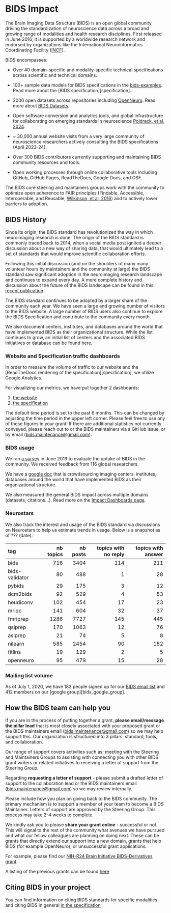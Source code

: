 # BIDS Impact

The Brain Imaging Data Structure (BIDS) is an open global community driving the
standardization of neuroscience data across a broad and growing range of modalities
and health research disciplines. First released in June 2016, it is supported by a
worldwide research network and endorsed by organizations like the International
Neuroinformatics Coordinating Facility ([INCF](https://www.incf.org/)).

BIDS encompasses:

-   Over 40 domain-specific and modality-specific technical specifications
    across scientific and technical domains.

-   100+ sample data models for BIDS specifications
    in the [bids-examples](../datasets/examples.md).
    Read more about the [BIDS specification][specification].

-   2000 open datasets across repositories
    including [OpenNeuro](https://www.openneuro.org).
    Read more about [BIDS Datasets](../datasets/index.md).

-   Open software conversion and analytics tools,
    and global infrastructure for collaborating on emerging standards in neuroscience
    [Poldrack, et al, 2024](https://direct.mit.edu/imag/article/doi/10.1162/imag_a_00103/119672/The-past-present-and-future-of-the-brain-imaging).

-   ~ 30,000 annual website visits from a very large community of neuroscience researchers
    actively consulting the BIDS specifications (April 2023-24).

-   Over 300 BIDS contributors currently supporting
    and maintaining BIDS community resources and tools.

-   Open working processes through online collaborative tools
    including GitHub, GitHub Pages, ReadTheDocs, Google Docs, and OSF.

The BIDS core steering and maintainers groups work with the community to optimize open
adherence to FAIR principles (Findable, Accessible, Interoperable, and Reusable,
[Wilkinson, et al, 2016](https://www.nature.com/articles/sdata201618)) and to actively
lower barriers to adoption.

## BIDS History

Since its origin, the BIDS standard has revolutionized the way in which neuroimaging
research is done. The origin of the BIDS standard is commonly traced back to 2014,
when a social media post ignited a deeper discussion about a new way of sharing
data, that would ultimately lead to a set of standards that would improve scientific
collaboration efforts.

Following this initial discussion (and on the shoulders of many many volunteer hours
by maintainers and the community at large) the BIDS standard saw significant adoption
in the neuroimaging research landscape and continues to expand every day. A more complete
history and discussion about the future of the BIDS landscape can be found in this
[recent publication](https://pmc.ncbi.nlm.nih.gov/articles/PMC10516110/).

The BIDS standard continues to be adopted by a larger share of the community each year.
We have seen a large and growing number of visitors to the BIDS website. A large number of
BIDS users also continue to explore the BIDS Specification and contribute to the community every month.

We also document centers, institutes, and databases around the world that have implemented BIDS as
their organizational structure. While the list continues to grow, an initial list of centers and the associated
BIDS initiatives or database can be found
[here](https://docs.google.com/spreadsheets/d/1aySjPpEGGQwFcOavkQdcvk2t2UMXt_zoTzWLWUmq20M/edit#gid=0).

### Website and Specification traffic dashboards

In order to measure the volume of traffic to our website and the
[ReadTheDocs rendering of the specification][specification],
we utilize Google Analytics.

For visualizing our metrics, we have put together 2 dashboards:

1.  [the website](https://datastudio.google.com/u/0/reporting/eab164ba-9f98-46e8-bee8-1f4f5328dc6e/page/V5leB)
1.  [the specification](https://datastudio.google.com/u/0/reporting/57bf46f1-034c-4d8b-9fe2-3a2243e469c5/page/w1leB)

The default time period is set to the past 6 months. This can be changed by
adjusting the time period in the upper left corner. Please feel free to use any
of these figures in your grant! If there are additional statistics not currently
conveyed, please reach out to or the BIDS maintainers via a GitHub issue, or by email
 ([bids.maintenance@gmail.com](mailto:bids.maintenance@gmail.com)).

### BIDS usage

We ran
[a survey](https://reproducibility.stanford.edu/bids-usage-survey-results/) in
June 2019 to evaluate the uptake of BIDS in the community. We received feedback
from 116 global researchers.

We have a
[google doc](https://docs.google.com/spreadsheets/d/1aySjPpEGGQwFcOavkQdcvk2t2UMXt_zoTzWLWUmq20M/edit#gid=0)
that is crowdsourcing imaging centers, institutes, databases around the world
that have implemented BIDS as their organizational structure.

We also measured the general BIDS impact across multiple domains (datasets, citations...).
Read more on the [Impact Dashboards page](./measuring.md).

### Neurostars

We also track the interest and usage of the BIDS standard via discussions on Neurostars
to help us estimate trends in usage. Below is a snapshot as of ??? (date).
<!--
TODO add automation to update every 6 months
-->

| tag            | nb topics | nb posts | topics with no reply | topics with answer |
|:---------------|----------:|---------:|---------------------:|-------------------:|
| bids           |       716 |     3404 |                  114 |                211 |
| bids-validator |        80 |      488 |                    1 |                 28 |
| pybids         |        29 |      175 |                    3 |                 12 |
| dcm2bids       |        92 |      529 |                    4 |                 53 |
| heudiconv      |       102 |      454 |                   17 |                 23 |
| mriqc          |       141 |      604 |                   32 |                 37 |
| fmriprep       |      1286 |     7727 |                  145 |                445 |
| qsiprep        |       170 |     1063 |                   12 |                 76 |
| aslprep        |        21 |       74 |                    5 |                  8 |
| nilearn        |       585 |     2454 |                   90 |                182 |
| fitlins        |        19 |      129 |                    2 |                  5 |
| openneuro      |        95 |      479 |                   15 |                 28 |

### Mailing list volume

As of July 1, 2020, we have 183 people signed up for our
[BIDS email list](https://forms.gle/JFo2aEkYbKY4EbmE6) and 412 members on our
[google group][bids_google_group].

## How the BIDS team can help you

If you are in the process of putting together a grant, **please email/message
the pillar lead** that is most closely associated with your proposed grant or the
BIDS maintainers email ([bids.maintenance@gmail.com](mailto:bids.maintenance@gmail.com))
so we may help support this. Our organization is structured into 3 pillars: standard,
tools, and collaboration.

Our range of support covers activities such as: meeting with the Steering and
Maintainers Groups to assisting with connecting you with other BIDS grant
writers or related initiatives to receiving a letter of support from the
Steering Group.

Regarding **requesting a letter of support** - please submit a drafted letter of
support to the collaboration lead or the BIDS maintainers email
([bids.maintenance@gmail.com](mailto:bids.maintenance@gmail.com)) so we may review internally.

Please include how you plan on giving back to the BIDS community. The primary
mechanism is to support a member of your team to become a BIDS Maintainer.
Letters of support are approved by the Steering Group. This process may take 2-4
weeks to complete.

We kindly ask you to please **share your grant online** - successful or not.
This will signal to the rest of the community what avenues we have pursued and
what our fellow colleagues are planning on doing next. These can be grants that
directly extend our support into a new domain, grants that help BIDS (for example
OpenNeuro), or unsuccessful grant applications.

For example, please find our [NIH-R24 Brain Initiative BIDS-Derivatives grant](https://osf.io/c3dgx/).

A listing of the previous grants can be found [here](../collaboration/acknowledgments.md)

## Citing BIDS in your project
You can find information on citing BIDS standards for specific modalities and
citing BIDS in general
[in the specification](https://bids-specification.readthedocs.io/en/latest/introduction.html#citing-bids)

<!--
## Future steps: TODO

- add country of origin to contributor appendix
- nb of datasets (openneuro or else):
  - where are they from
  - gender of dataset authors
- Enhance news and events when collaboration pillar is established
- Sharing previous BIDS grants: when the organizational design is completed, we
  can establish a common area to place this information.
-->

